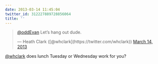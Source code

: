 ```yaml
---
date: 2013-03-14 11:45:04
twitter_id: 312227889728856064
title: ''
---
```


<blockquote class="twitter-tweet"><p lang="en" dir="ltr"><a href="https://twitter.com/oddEvan?ref_src=twsrc%5Etfw">@oddEvan</a> Let’s hang out dude.</p>&mdash; Heath Clark ([@whclark](https://twitter.com/whclark)) <a href="https://twitter.com/whclark/status/312226569559105537?ref_src=twsrc%5Etfw">March 14, 2013</a></blockquote>
<script async src="https://platform.twitter.com/widgets.js" charset="utf-8"></script>

[@whclark](https://twitter.com/whclark) does lunch Tuesday or Wednesday work for you?
